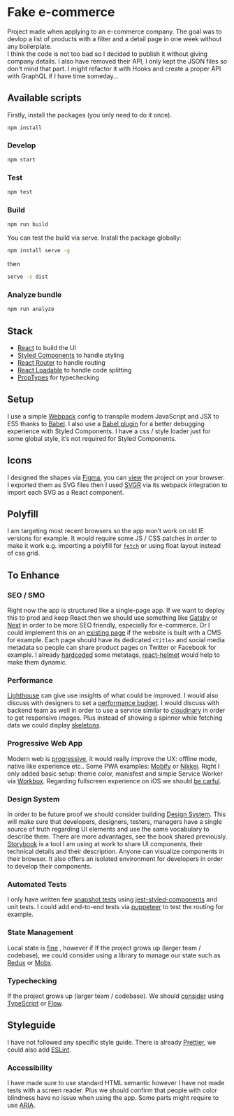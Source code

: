 # Fake e-commerce

Project made when applying to an e-commerce company. The goal was to devlop a list of products with a filter and a detail page in one week without any boilerplate.  
I think the code is not too bad so I decided to publish it without giving company details. I also have removed their API, I only kept the JSON files so don't mind that part.
I might refactor it with Hooks and create a proper API with GraphQL if I have time someday...

## Available scripts

Firstly, install the packages (you only need to do it once).

```
npm install
```

### Develop

```sh
npm start
```

### Test

```sh
npm test
```

### Build

```sh
npm run build
```

You can test the build via serve.
Install the package globally:

```sh
npm install serve -g
```

then

```sh
serve -s dist
```

### Analyze bundle

```sh
npm run analyze
```

## Stack

-   [React](https://reactjs.org/) to build the UI
-   [Styled Components](https://www.styled-components.com/) to handle styling
-   [React Router](https://reacttraining.com/react-router/web/guides/philosophy) to handle routing
-   [React Loadable](https://github.com/jamiebuilds/react-loadable) to handle code splitting
-   [PropTypes](https://reactjs.org/docs/typechecking-with-proptypes.html) for typechecking

## Setup

I use a simple [Webpack](https://webpack.js.org/) config to transpile modern JavaScript and JSX to ES5 thanks to [Babel](https://babeljs.io/). I also use a [Babel plugin](https://www.styled-components.com/docs/tooling#babel-plugin) for a better debugging experience with Styled Components. I have a css / style loader just for some global style, it’s not required for Styled Components.

## Icons

I designed the shapes via [Figma](https://www.figma.com/), you can [view](https://www.figma.com/file/W5Ea6vKlusPm8ID6uOdAYac1/Mercari?node-id=0%3A1) the project on your browser. I exported them as SVG files then I used [SVGR](https://github.com/smooth-code/svgr) via its webpack integration to import each SVG as a React component.

## Polyfill

I am targeting most recent browsers so the app won’t work on old IE versions for example. It would require some JS / CSS patches in order to make it work e.g. importing a polyfill for [`fetch`](https://developer.mozilla.org/en-US/docs/Web/API/Fetch_API) or using float layout instead of css grid.

## To Enhance

### SEO / SMO

Right now the app is structured like a single-page app. If we want to deploy this to prod and keep React then we should use something like [Gatsby](https://www.gatsbyjs.org/) or [Next](https://github.com/zeit/next.js/) in order to be more SEO friendly, especially for e-commerce. Or I could implement this on an [existing page](https://reactjs.org/docs/add-react-to-a-website.html) if the website is built with a CMS for example.
Each page should have its dedicated `<title>` and social media metadata so people can share product pages on Twitter or Facebook for example. I already [hardcoded](https://realfavicongenerator.net/) some metatags, [react-helmet](https://github.com/nfl/react-helmet) would help to make them dynamic.

### Performance

[Lighthouse](https://developers.google.com/web/tools/lighthouse/) can give use insights of what could be improved. I would also discuss with designers to set a [performance budget](https://medium.com/@addyosmani/start-performance-budgeting-dabde04cf6a3).
I would discuss with backend team as well in order to use a service similar to [cloudinary](https://cloudinary.com/features/responsive_images) in order to get responsive images.
Plus instead of showing a spinner while fetching data we could display [skeletons](https://css-tricks.com/building-skeleton-screens-css-custom-properties/).

### Progressive Web App

Modern web is [progressive](https://developers.google.com/web/progressive-web-apps/), it would really improve the UX: offline mode, native like experience etc.. Some PWA examples: [Mobify](https://www.mobify.com/) or [Nikkei](https://twitter.com/kinu/status/994269652355137537). Right I only added basic setup: theme color, manisfest and simple Service Worker via [Workbox](https://developers.google.com/web/tools/workbox/). Regarding fullscreen experience on iOS we should [be carful](https://medium.com/@firt/dont-use-ios-web-app-meta-tag-irresponsibly-in-your-progressive-web-apps-85d70f4438cb).

### Design System

In order to be future proof we should consider building [Design System](http://atomicdesign.bradfrost.com/chapter-1/). This will make sure that developers, designers, testers, managers have a single source of truth regarding UI elements and use the same vocabulary to describe them. There are more advantages, see the book shared previously.
[Storybook](https://storybook.js.org/) is a tool I am using at work to share UI components, their technical details and their description. Anyone can visualize components in their browser. It also offers an isolated environment for developers in order to develop their components.

### Automated Tests

I only have written few [snapshot tests](https://jestjs.io/docs/en/snapshot-testing) using [jest-styled-components](https://github.com/styled-components/jest-styled-components) and unit tests. I could add end-to-end tests via [puppeteer](https://github.com/GoogleChrome/puppeteer) to test the routing for example.

### State Management

Local state is [fine](https://medium.com/@dan_abramov/you-might-not-need-redux-be46360cf367) , however if If the project grows up (larger team / codebase), we could consider using a library to manage our state such as [Redux](https://redux.js.org/) or [Mobx](https://mobx.js.org/).

### Typechecking

If the project grows up (larger team / codebase). We should [consider](https://medium.com/javascript-scene/you-might-not-need-typescript-or-static-types-aa7cb670a77b) using [TypeScript](http://www.typescriptlang.org/) or [Flow](https://flow.org/).

## Styleguide

I have not followed any specific style guide. There is already [Prettier](https://prettier.io/), we could also add [ESLint](https://eslint.org/).

### Accessibility

I have made sure to use standard HTML semantic however I have not made tests with a screen reader. Plus we should confirm that people with color blindness have no issue when using the app. Some parts might require to use [ARIA](https://developer.mozilla.org/en-US/docs/Web/Accessibility/ARIA).
